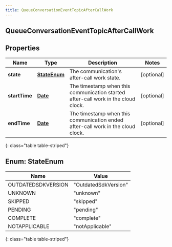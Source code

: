 ```yaml
---
title: QueueConversationEventTopicAfterCallWork
---
```


## QueueConversationEventTopicAfterCallWork

## Properties

| Name          | Type                                     | Description                                                                       | Notes      |
| ------------- | ---------------------------------------- | --------------------------------------------------------------------------------- | ---------- |
| **state**     | [**StateEnum**](#StateEnum)<!---->       | The communication&#39;s after-call work state.                                    | [optional] |
| **startTime** | <!----><!---->[**Date**](Date.md)<!----> | The timestamp when this communication started after-call work in the cloud clock. | [optional] |
| **endTime**   | <!----><!---->[**Date**](Date.md)<!----> | The timestamp when this communication ended after-call work in the cloud clock.   | [optional] |

{: class="table table-striped"}

<a name="StateEnum"></a>

## Enum: StateEnum

| Name               | Value                          |
| ------------------ | ------------------------------ |
| OUTDATEDSDKVERSION | &quot;OutdatedSdkVersion&quot; |
| UNKNOWN            | &quot;unknown&quot;            |
| SKIPPED            | &quot;skipped&quot;            |
| PENDING            | &quot;pending&quot;            |
| COMPLETE           | &quot;complete&quot;           |
| NOTAPPLICABLE      | &quot;notApplicable&quot;      |

{: class="table table-striped"}
